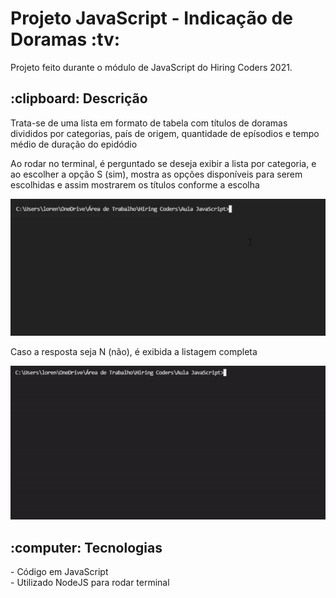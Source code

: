 <h1>Projeto JavaScript - Indicação de Doramas :tv:</h1>

Projeto feito durante o módulo de JavaScript do Hiring Coders 2021.


<h2>:clipboard: Descrição</h2>
Trata-se de uma lista em formato de tabela com títulos de doramas divididos por categorias, país de origem, quantidade de epísodios e tempo médio de duração do epidódio

Ao rodar no terminal, é perguntado se deseja exibir a lista por categoria, e ao escolher a opção S (sim), mostra as opções disponíveis para serem escolhidas e assim mostrarem os títulos conforme a escolha

![](resposta_sim.gif)

Caso a resposta seja N (não), é exibida a listagem completa

![](resposta-nao.gif)



<h2>:computer: Tecnologias</h2>
- Código em JavaScript<br>
- Utilizado NodeJS para rodar terminal

